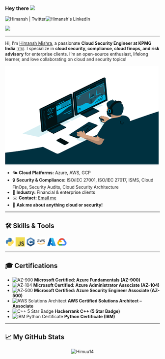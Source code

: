 ### Hey there <img src="https://media.giphy.com/media/hvRJCLFzcasrR4ia7z/giphy.gif" width="25px">
<a href="https://twitter.com/Himansh29512995">
  <img align="left" alt="Himansh | Twitter" src="https://img.shields.io/badge/Twitter-1DA1F2?style=flat-square&logo=twitter&logoColor=white" />
</a>
<a href="https://www.linkedin.com/in/himansh-mishra-b18a69169/">
  <img align="left" alt="Himansh's LinkedIn" src="https://img.shields.io/badge/LinkedIn-0077B5?style=flat-square&logo=linkedin&logoColor=white"/>
</a>
<br clear="left" />

![](https://vbr.wocr.tk/badge?page_id=Himuu14.Himuu14)

---

Hi, I'm [Himansh Mishra](https://twitter.com/Himansh29512995), a passionate **Cloud Security Engineer at KPMG India** 🇮🇳. I specialize in **cloud security, compliance, cloud finops, and risk advisory** for enterprise clients. I’m an open-source enthusiast, lifelong learner, and love collaborating on cloud and security topics!

<img alt="GIF" src="https://github.com/Himuu14/Himuu14/blob/main/animated.gif?raw=true" width="500" height="320" />

- 🌤 **Cloud Platforms:** Azure, AWS, GCP
- 🔒 **Security & Compliance:** ISO/IEC 27001, ISO/IEC 27017, ISMS, Cloud FinOps, Security Audits, Cloud Security Architecture
- 🏢 **Industry:** Financial & enterprise clients
- ✉️ **Contact:** [Email me](mailto:himuu999@gmail.com)
- 💬 **Ask me about anything cloud or security!**

---

## 🛠️ Skills & Tools

<code><img height="30" src="https://raw.githubusercontent.com/github/explore/main/topics/python/python.png" alt="Python"></code>
<code><img height="30" src="https://raw.githubusercontent.com/github/explore/main/topics/javascript/javascript.png" alt="JavaScript"></code>
<code><img height="30" src="https://raw.githubusercontent.com/github/explore/main/topics/cpp/cpp.png" alt="C++"></code>
<code><img height="30" src="https://raw.githubusercontent.com/github/explore/main/topics/aws/aws.png" alt="AWS"></code>
<code><img height="30" src="https://raw.githubusercontent.com/github/explore/main/topics/azure/azure.png" alt="Azure"></code>
<code><img height="30" src="https://raw.githubusercontent.com/github/explore/main/topics/google-cloud/google-cloud.png" alt="GCP"></code>

---

## 🎓 Certifications

- <img src="https://img.shields.io/badge/Microsoft%20Certified-AZ900-blue?logo=microsoft-azure&logoColor=white" alt="AZ-900" /> **Microsoft Certified: Azure Fundamentals (AZ-900)**
- <img src="https://img.shields.io/badge/Microsoft%20Certified-AZ104-blueviolet?logo=microsoft-azure&logoColor=white" alt="AZ-104" /> **Microsoft Certified: Azure Administrator Associate (AZ-104)**
- <img src="https://img.shields.io/badge/Microsoft%20Certified-AZ500-blue?logo=microsoft-azure&logoColor=white" alt="AZ-500" /> **Microsoft Certified: Azure Security Engineer Associate (AZ-500)**
- <img src="https://img.shields.io/badge/AWS%20Certified-Solutions%20Architect%20Associate-orange?logo=amazon-aws&logoColor=white" alt="AWS Solutions Architect" /> **AWS Certified Solutions Architect – Associate**
- <img src="https://img.shields.io/badge/HackerRank-C++%205%20Star-BrightGreen?logo=hackerrank&logoColor=white" alt="C++ 5 Star Badge" /> **Hackerrank C++ (5 Star Badge)**
- <img src="https://img.shields.io/badge/IBM-Python%20Certificate-lightblue?logo=ibm&logoColor=white" alt="IBM Python Certificate" /> **Python Certificate (IBM)**

---

## 📈 My GitHub Stats

<p align="center">
  <img src="https://github-readme-stats.vercel.app/api?username=Himuu14&show_icons=true&theme=gotham" alt="Himuu14" />
</p>
